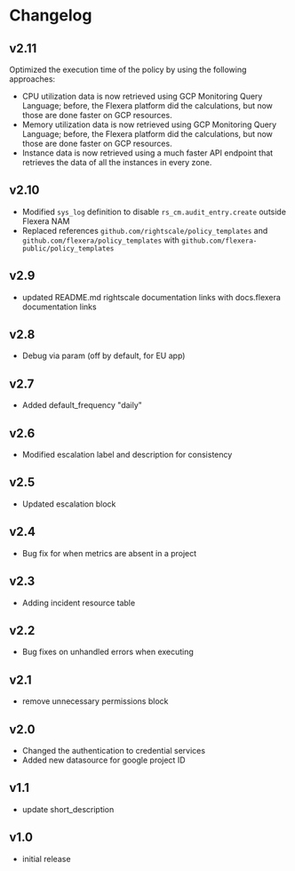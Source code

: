 # Changelog

## v2.11

Optimized the execution time of the policy by using the following approaches:

- CPU utilization data is now retrieved using GCP Monitoring Query Language; before, the Flexera platform did the calculations, but now those are done faster on GCP resources.
- Memory utilization data is now retrieved using GCP Monitoring Query Language; before, the Flexera platform did the calculations, but now those are done faster on GCP resources.
- Instance data is now retrieved using a much faster API endpoint that retrieves the data of all the instances in every zone.

## v2.10

- Modified `sys_log` definition to disable `rs_cm.audit_entry.create` outside Flexera NAM
- Replaced references `github.com/rightscale/policy_templates` and `github.com/flexera/policy_templates` with `github.com/flexera-public/policy_templates`

## v2.9

- updated README.md rightscale documentation links with docs.flexera documentation links

## v2.8

- Debug via param (off by default, for EU app)

## v2.7

- Added default_frequency "daily"

## v2.6

- Modified escalation label and description for consistency

## v2.5

- Updated escalation block

## v2.4

- Bug fix for when metrics are absent in a project

## v2.3

- Adding incident resource table

## v2.2

- Bug fixes on unhandled errors when executing

## v2.1

- remove unnecessary permissions block

## v2.0

- Changed the authentication to credential services
- Added new datasource for google project ID

## v1.1

- update short_description

## v1.0

- initial release
